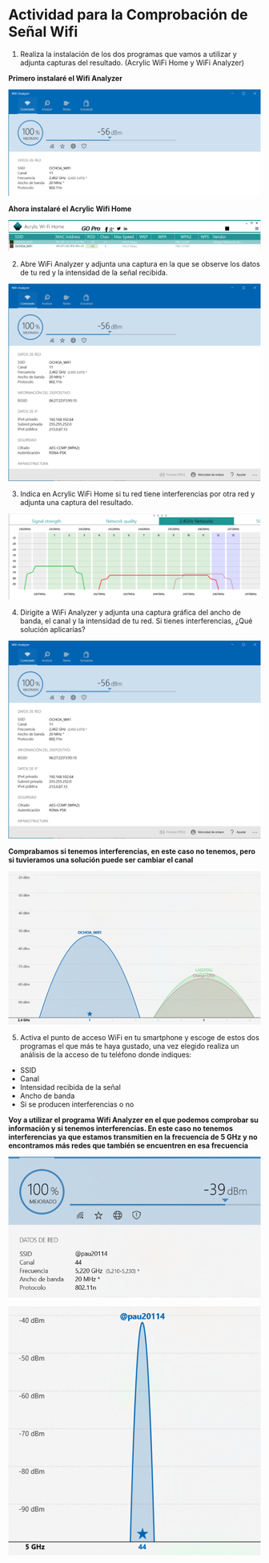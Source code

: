 # Actividad para la Comprobación de Señal Wifi

1. Realiza la instalación de los dos programas que vamos a utilizar y adjunta capturas del resultado. (Acrylic WiFi Home y WiFi Analyzer)

**Primero instalaré el Wifi Analyzer**

![Wifi Analyzer](../Imagenes/1.png)

**Ahora instalaré el Acrylic Wifi Home**

![Acrylic Wifi Home](../Imagenes/Captura3.PNG)

2. Abre WiFi Analyzer y adjunta una captura en la que se observe los datos de tu red y la intensidad de la señal recibida.

![Wifi Analyzer](../Imagenes/Captura.PNG)

3. Indica en Acrylic WiFi Home si tu red tiene interferencias por otra red y adjunta una captura del resultado.

![Acrylic Wifi Home](../Imagenes/Captura4.PNG)

4. Dirigite a WiFi Analyzer y adjunta una captura gráfica del ancho de banda, el canal y la intensidad de tu red. Si tienes interferencias, ¿Qué solución aplicarías?

![Wifi Analyzer](../Imagenes/Captura.PNG)

**Comprabamos si tenemos interferencias, en este caso no tenemos, pero si tuvieramos una solución puede ser cambiar el canal**

![Wifi Analyzer](../Imagenes/Captura5.PNG)

5. Activa el punto de acceso WiFi en tu smartphone y escoge de estos dos programas el que más te haya gustado, una vez elegido realiza un análisis de la acceso de tu teléfono donde indiques:

  * SSID
  * Canal
  * Intensidad recibida de la señal
  * Ancho de banda
  * Si se producen interferencias o no

**Voy a utilizar el programa Wifi Analyzer en el que podemos comprobar su información y si tenemos interferencias. En este caso no tenemos interferencias ya que estamos transmitien en la frecuencia de 5 GHz y no encontramos más redes que también se encuentren en esa frecuencia**

![Wifi Analyzer](../Imagenes/Captura6.PNG)

![Wifi Analyzer](../Imagenes/Captura7.PNG)
